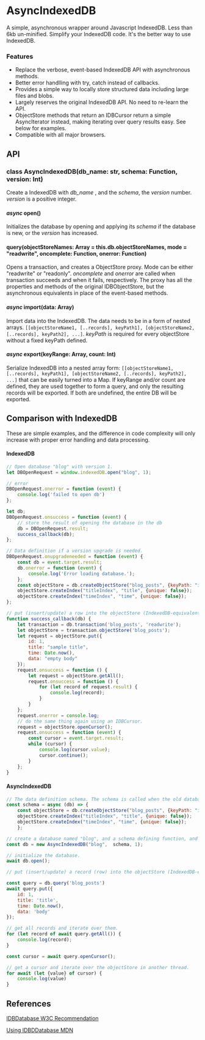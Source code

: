# AsyncIndexedDB
A simple, asynchronous wrapper around Javascript IndexedDB. Less than 6kb un-minified. Simplify your IndexedDB code. It's the better way to use IndexedDB.


### Features

- Replace the verbose, event-based IndexedDB API with asynchronous methods.
- Better error handlling with try, catch instead of callbacks.
- Provides a simple way to locally store structured data including large files and blobs.
- Largely reserves the original IndexedDB API. No need to re-learn the API.
- ObjectStore methods that return an IDBCursor return a simple AsyncIterator instead, making iterating over query results easy. See below for examples.
- Compatible with all major browsers.



## API

### class **AsyncIndexedDB**(db_name: str, schema: Function, version: Int)
Create a IndexedDB with *db_name* , and the *schema*, the *version* number. *version* is a positive integer.
#### *async* open()
Initializes the database by opening and applying its *schema* if the database is new, or the *version* has increased.
#### query(objectStoreNames: Array = this.db.objectStoreNames, mode = "readwrite", oncomplete: Function, onerror: Function)
Opens a transaction, and creates a ObjectStore proxy. Mode can be either "readwrite" or "readonly". *oncomplete* and *onerror* are called when transaction succeeds and when it fails, respectively. The proxy has all the properties and methods of the original IDBObjectStore, but the asynchronous equivalents in place of the event-based methods.

#### *async* import(data: Array)
Import data into the IndexedDB. The data needs to be in a form of nested arrays. `[[objectStoreName1, [..records], keyPath1], [objectStoreName2, [..records], keyPath2], ...]`. *keyPath* is required for every objectStore without a fixed keyPath defined.

#### *async* export(keyRange: Array, count: Int)
Serialize IndexedDB into a nested array form: `[[objectStoreName1, [..records], keyPath1], [objectStoreName2, [..records], keyPath2], ...]`
that can be easily turned into a Map. If keyRange and/or count are defined, they are used together to form a query, and only the resulting records will be exported. If both are undefined, the entire DB will be exported.



## Comparison with IndexedDB

These are simple examples, and the difference in code complexity will only increase with proper error handling and data processing.

#### IndexedDB

```javascript
// Open database "blog" with version 1.
let DBOpenRequest = window.indexedDB.open("blog", 1);

// error
DBOpenRequest.onerror = function (event) {
    console.log('failed to open db')
};

let db;
DBOpenRequest.onsuccess = function (event) {
    // store the result of opening the database in the db
    db = DBOpenRequest.result;
    success_callback(db);
};

// Data definition if a version upgrade is needed.
DBOpenRequest.onupgradeneeded = function (event) {
    const db = event.target.result;
    db.onerror = function (event) {
        console.log('Error loading database.');
    };
    const objectStore = db.createObjectStore("blog_posts", {keyPath: "id", autoIncrement: true});
    objectStore.createIndex("titleIndex", "title", {unique: false});
    objectStore.createIndex("timeIndex", "time", {unique: false});
};

// put (insert/update) a row into the objectStore (IndexedDB-equivalent of Table)
function success_callback(db) {
    let transaction = db.transaction('blog_posts', 'readwrite');
    let objectStore = transaction.objectStore('blog_posts');
    let request = objectStore.put({
        id: 1,
        title: "sample title",
        time: Date.now(),
        data: "empty body"
    });
    request.onsuccess = function () {
        let request = objectStore.getAll();
        request.onsuccess = function () {
            for (let record of request.result) {
                console.log(record);
            }
        }
    };
    request.onerror = console.log;
    // do the same thing again using an IDBCursor.
    request = objectStore.openCursor();
    request.onsuccess = function (event) {
        const cursor = event.target.result;
        while (cursor) {
            console.log(cursor.value);
            cursor.continue();
        }
    };
}
```

#### AsyncIndexedDB

```javascript
// The data definition schema. The schema is called when the old database version needs to be upgraded.
const schema = async (db) => {
	const objectStore = db.createObjectStore("blog_posts", {keyPath: "id", autoIncrement: true});
	objectStore.createIndex("titleIndex", "title", {unique: false});
	objectStore.createIndex("timeIndex", "time", {unique: false});
	};

// create a database named "blog", and a schema defining function, and a version number.
const db = new AsyncIndexedDB("blog",  schema, 1);

// initialize the database.
await db.open();

// put (insert/update) a record (row) into the objectStore (IndexedDB-equivalent of Table)

const query = db.query('blog_posts')
await query.put({
	id: 1,
	title: 'title',
	time: Date.now(),
	data: 'body'
});

// get all records and iterate over them.
for (let record of await query.getAll()) {
	console.log(record);
}

const cursor = await query.openCursor();

// get a cursor and iterate over the objectStore in another thread.
for await (let {value} of cursor) {
	console.log(value)
}
```

## References

[IDBDatabase W3C Recommendation](https://www.w3.org/TR/IndexedDB/)

[Using IDBDDatabase MDN](https://developer.mozilla.org/en-US/docs/Web/API/IndexedDB_API/Using_IndexedDB)

